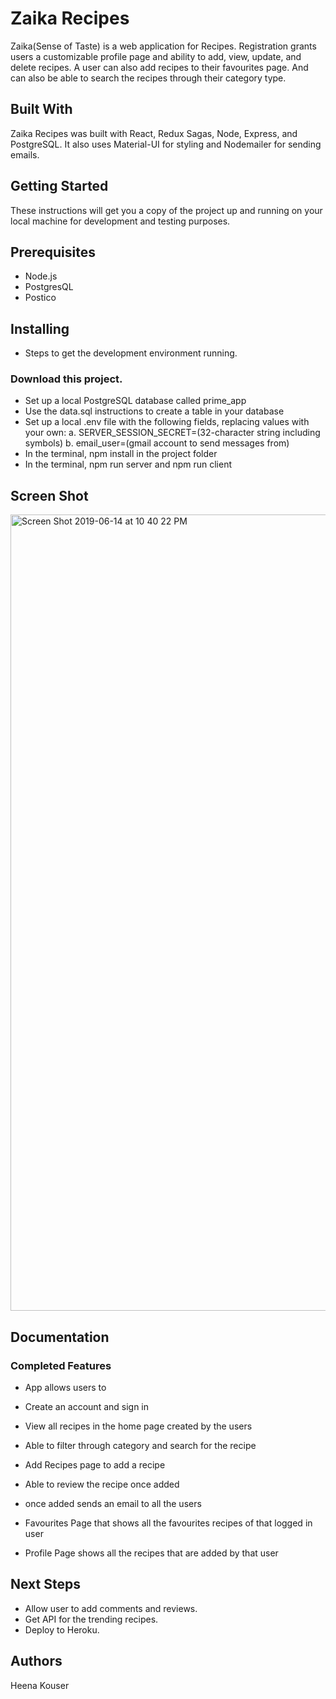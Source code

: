 # Zaika Recipes

Zaika(Sense of Taste) is a web application for Recipes. Registration grants users a customizable profile page and ability to add, view, update, and delete recipes. A user can also add recipes to their favourites page. And can also be able to search the recipes through their category type.

## Built With
Zaika Recipes was built with React, Redux Sagas, Node, Express, and PostgreSQL. It also uses Material-UI for styling and Nodemailer for sending emails.

## Getting Started
These instructions will get you a copy of the project up and running on your local machine for development and testing purposes.

## Prerequisites
- Node.js
- PostgresQL
- Postico

## Installing
- Steps to get the development environment running.

### Download this project.
- Set up a local PostgreSQL database called prime_app
- Use the data.sql instructions to create a table in your database
- Set up a local .env file with the following fields, replacing values with your own: a. SERVER_SESSION_SECRET=(32-character string including symbols) b. email_user=(gmail account to send messages from) 
- In the terminal, npm install in the project folder
- In the terminal, npm run server and npm run client

## Screen Shot
<img width="1274" alt="Screen Shot 2019-06-14 at 10 40 22 PM" src="https://user-images.githubusercontent.com/47267211/59546579-a6ea1080-8ef5-11e9-9d4f-83ca2361fc01.png">


## Documentation
### Completed Features
- App allows users to

 - Create an account and sign in
 - View all recipes in the home page created by the users
 - Able to filter through category and search for the recipe
 - Add Recipes page to add a recipe
 - Able to review the recipe once added
 - once added sends an email to all the users
 - Favourites Page that shows all the favourites recipes of that logged in user
 - Profile Page shows all the recipes that are added by that user
 
## Next Steps
 - Allow user to add comments and reviews.
 - Get API for the trending recipes.
 - Deploy to Heroku.
 
## Authors
Heena Kouser


    

